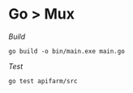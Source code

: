 # Go > Mux

*Build*
```shell
go build -o bin/main.exe main.go
```

*Test*
```shell
go test apifarm/src
```
